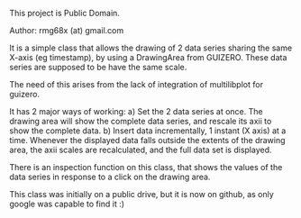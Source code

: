 This project is Public Domain.

Author:  rmg68x (at) gmail.com

It is a simple class that allows the drawing of 2 data series sharing the same X-axis (eg timestamp), by using a DrawingArea from GUIZERO.
These data series are supposed to be have the same scale.

The need of this arises from the lack of integration of multilibplot for guizero.

It has 2 major ways of working:
a) Set the 2 data series at once. The drawing area will show the complete data series, and rescale its axii to show the complete data.
b) Insert data incrementally, 1 instant (X axis) at a time. Whenever the displayed data falls outside the extents of the drawing area, the axii scales are recalculated, and the full data set is displayed. 

There is an inspection function on this class, that shows the values of the data series in response to a click on the drawing area.

This class was initially on a public drive, but it is now on github, as only google was capable to find it :)
